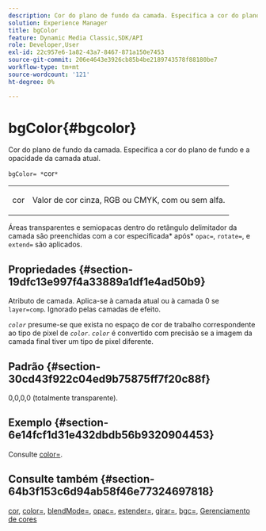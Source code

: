 ```yaml
---
description: Cor do plano de fundo da camada. Especifica a cor do plano de fundo e a opacidade da camada atual.
solution: Experience Manager
title: bgColor
feature: Dynamic Media Classic,SDK/API
role: Developer,User
exl-id: 22c957e6-1a82-43a7-8467-871a150e7453
source-git-commit: 206e4643e3926cb85b4be2189743578f88180be7
workflow-type: tm+mt
source-wordcount: '121'
ht-degree: 0%

---
```


# bgColor{#bgcolor}

Cor do plano de fundo da camada. Especifica a cor do plano de fundo e a opacidade da camada atual.

`bgColor= *`cor`*`

<table id="simpletable_2D23B1B282CD4216AB5BE7E7430D1B3F"> 
 <tr class="strow"> 
  <td class="stentry"> <p><span class="codeph"> <span class="varname"> cor</span></span> </p> </td> 
  <td class="stentry"> <p>Valor de cor cinza, RGB ou CMYK, com ou sem alfa. </p></td> 
 </tr> 
</table>

Áreas transparentes e semiopacas dentro do retângulo delimitador da camada são preenchidas com a cor especificada* após* `opac=`, `rotate=`, e `extend=` são aplicados.

## Propriedades {#section-19dfc13e997f4a33889a1df1e4ad50b9}

Atributo de camada. Aplica-se à camada atual ou à camada 0 se `layer=comp`. Ignorado pelas camadas de efeito.

*`color`* presume-se que exista no espaço de cor de trabalho correspondente ao tipo de pixel de *`color`*. *`color`* é convertido com precisão se a imagem da camada final tiver um tipo de pixel diferente.

## Padrão {#section-30cd43f922c04ed9b75875ff7f20c88f}

0,0,0,0 (totalmente transparente).

## Exemplo {#section-6e14fcf1d31e432dbdb56b9320904453}

Consulte [color=](../../../../../is-api/http-ref/image-serving-api-ref/c-http-protocol-reference/c-command-reference/r-color-commandref.md#reference-b044954ec6184253b8831579466b4423).

## Consulte também {#section-64b3f153c6d94ab58f46e77324697818}

[cor](../../../../../is-api/http-ref/image-serving-api-ref/c-http-protocol-reference/c-data-types/r-is-http-color.md#reference-0fdb264a3aed4bd78451bb55311f6e93), [color=](../../../../../is-api/http-ref/image-serving-api-ref/c-http-protocol-reference/c-command-reference/r-color-commandref.md#reference-b044954ec6184253b8831579466b4423), [blendMode=](../../../../../is-api/http-ref/image-serving-api-ref/c-http-protocol-reference/c-command-reference/r-blendmode.md#reference-8be10dde1d584429966cb61ac8e7d172), [opac=](../../../../../is-api/http-ref/image-serving-api-ref/c-http-protocol-reference/c-command-reference/r-opac.md#reference-d2269b51aca34599a08d0a46ee5c27e5), [estender=](../../../../../is-api/http-ref/image-serving-api-ref/c-http-protocol-reference/c-command-reference/r-extend.md#reference-7e9156beb285459d830e2d56782a74ac), [girar=](../../../../../is-api/http-ref/image-serving-api-ref/c-http-protocol-reference/c-command-reference/r-rotate.md#reference-12abb086635546ec9ec2e1a793dc1096), [bgc=](../../../../../is-api/http-ref/image-serving-api-ref/c-http-protocol-reference/c-command-reference/r-bgc.md#reference-53376175f617446fbe5c69120f834b88), [Gerenciamento de cores](../../../../../is-api/http-ref/image-serving-api-ref/c-http-protocol-reference/c-syntax-and-features/r-color-management.md#reference-c7e4a72d589145189f7e4bcb6b4544d7)
